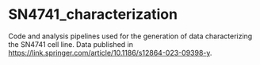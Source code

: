 # SN4741_characterization
Code and analysis pipelines used for the generation of data characterizing the SN4741 cell line. Data published in https://link.springer.com/article/10.1186/s12864-023-09398-y.
